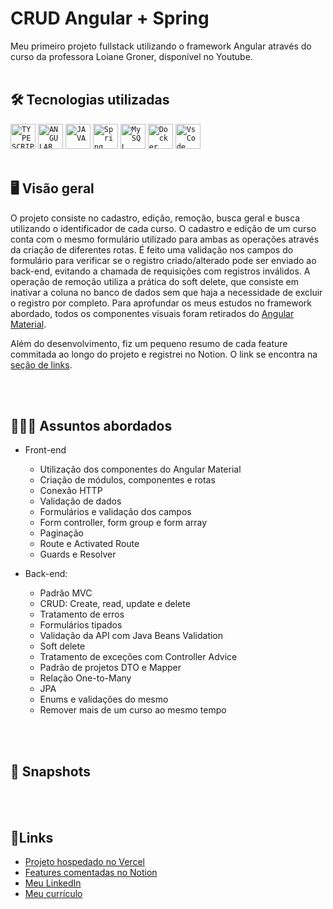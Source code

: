 # CRUD Angular + Spring
Meu primeiro projeto fullstack utilizando o framework Angular através do curso da professora Loiane Groner, disponível no Youtube.
<br>
<br>

## 🛠️ Tecnologias utilizadas
<code><img width="40px" src="https://cdn.jsdelivr.net/gh/devicons/devicon/icons/typescript/typescript-original.svg" title = "TYPESCRIPT"/></code>
<code><img width="40px" src="https://cdn.jsdelivr.net/gh/devicons/devicon/icons/angularjs/angularjs-original.svg" title = "ANGULAR"/></code>
<code><img width="40px" src="https://cdn.jsdelivr.net/gh/devicons/devicon/icons/java/java-original.svg" title = "JAVA"/></code>
<code><img width="40px" src="https://cdn.jsdelivr.net/gh/devicons/devicon/icons/spring/spring-original.svg" title = "Spring"/></code>
<code><img width="40px" src="https://cdn.jsdelivr.net/gh/devicons/devicon/icons/mysql/mysql-original.svg" title = "MySQL"/></code>
<code><img width="40px" src="https://cdn.jsdelivr.net/gh/devicons/devicon/icons/docker/docker-original.svg" title = "Docker"/></code>
<code><img width="40px" src="https://cdn.jsdelivr.net/gh/devicons/devicon/icons/vscode/vscode-original.svg" title = "Vs Code"/></code>
<br>
<br>

## 🖥️ Visão geral
O projeto consiste no cadastro, edição, remoção, busca geral e busca utilizando o identificador de cada curso. O cadastro e edição de um curso conta com o mesmo formulário utilizado para ambas as operações através da criação de diferentes rotas. É feito uma validação nos campos do formulário para verificar se o registro criado/alterado pode ser enviado ao back-end, evitando a chamada de requisições com registros inválidos. A operação de remoção utiliza a prática do soft delete, que consiste em inativar a coluna no banco de dados sem que haja a necessidade de excluir o registro por completo. Para aprofundar os meus estudos no framework abordado, todos os componentes visuais foram retirados do [Angular Material](https://material.angular.io/components/categories).

Além do desenvolvimento, fiz um pequeno resumo de cada feature commitada ao longo do projeto e registrei no Notion. O link se encontra na [seção de links](#links).

<br>
<br>


## 👨🏻‍💻 Assuntos abordados
* Front-end
  * Utilização dos componentes do Angular Material
  * Criação de módulos, componentes e rotas
  * Conexão HTTP
  * Validação de dados
  * Formulários e validação dos campos
  * Form controller, form group e form array
  * Paginação
  * Route e Activated Route
  * Guards e Resolver
  
* Back-end:
  * Padrão MVC
  * CRUD: Create, read, update e delete
  * Tratamento de erros
  * Formulários tipados
  * Validação da API com Java Beans Validation
  * Soft delete
  * Tratamento de exceções com Controller Advice
  * Padrão de projetos DTO e Mapper
  * Relação One-to-Many
  * JPA
  * Enums e validações do mesmo
  * Remover mais de um curso ao mesmo tempo
 
<br>
<br>
 
 ## 📸 Snapshots

<br>
<br>

## 🔗<a name=“links”><a/>Links
* [Projeto hospedado no Vercel]()
* [Features comentadas no Notion](https://literate-desert-363.notion.site/Loiane-Groner-b67b7f22feb94aaab8a3eba386520e9c?pvs=4)
* [Meu LinkedIn](https://www.linkedin.com/in/lucas-sathler-aguiar/)
* [Meu currículo](https://drive.google.com/file/u/0/d/18aLJop3otxWQGwTdUpB5UzuO48W8R0h8/view?usp=drive_link&pli=1)
